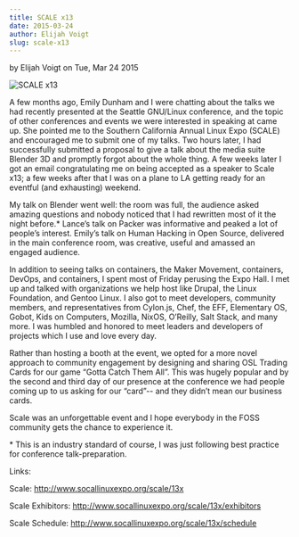 ```yaml
---
title: SCALE x13
date: 2015-03-24
author: Elijah Voigt
slug: scale-x13
---
```

by Elijah Voigt on Tue, Mar 24 2015

![SCALE x13](/images/scale-x13.jpg#blog)

A few months ago, Emily Dunham and I were chatting about the talks we had
recently presented at the Seattle GNU/Linux conference, and the topic of other
conferences and events we were interested in speaking at came up. She pointed
me to the Southern California Annual Linux Expo (SCALE) and encouraged me to
submit one of my talks. Two hours later, I had successfully submitted a proposal
to give a talk about the media suite Blender 3D and promptly forgot about the
whole thing. A few weeks later I got an email congratulating me on being
accepted as a speaker to Scale x13; a few weeks after that I was on a plane to
LA getting ready for an eventful (and exhausting) weekend.

My talk on Blender went well: the room was full, the audience asked amazing
questions and nobody noticed that I had rewritten most of it the night before.*
Lance’s talk on Packer was informative and peaked a lot of people’s interest.
Emily’s talk on Human Hacking in Open Source, delivered in the main conference
room, was creative, useful and amassed an engaged audience.

In addition to seeing talks on containers, the Maker Movement, containers,
DevOps, and containers, I spent most of Friday perusing the Expo Hall. I met up
and talked with organizations we help host like Drupal, the Linux Foundation,
and Gentoo Linux. I also got to meet developers, community members, and
representatives from Cylon.js, Chef, the EFF, Elementary OS, Gobot, Kids on
Computers, Mozilla, NixOS, O’Reilly, Salt Stack, and many more. I was humbled
and honored to meet leaders and developers of projects which I use and love
every day.

Rather than hosting a booth at the event, we opted for a more novel approach to
community engagement by designing and sharing OSL Trading Cards for our game
“Gotta Catch Them All”. This was hugely popular and by the second and third day
of our presence at the conference we had people coming up to us asking for our
“card”-- and they didn’t mean our business cards.

Scale was an unforgettable event and I hope everybody in the FOSS community gets
the chance to experience it.

\* This is an industry standard of course, I was just following best practice
for conference talk-preparation.

Links:

Scale: http://www.socallinuxexpo.org/scale/13x

Scale Exhibitors: http://www.socallinuxexpo.org/scale/13x/exhibitors

Scale Schedule: http://www.socallinuxexpo.org/scale/13x/schedule

